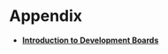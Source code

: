 # Appendix



- **[Introduction to Development Boards](quickstart-ide-standard-board-introduction.md)**
